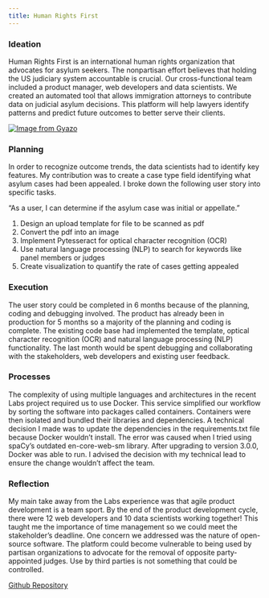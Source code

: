 ```yaml
---
title: Human Rights First
---
```


### Ideation

Human Rights First is an international human rights organization that advocates for asylum seekers. The nonpartisan effort believes that holding the US judiciary system accountable is crucial. Our cross-functional team included a product manager, web developers and data scientists. We created an automated tool that allows immigration attorneys to contribute data on judicial asylum decisions. This platform will help lawyers identify patterns and predict future outcomes to better serve their clients.

[![Image from Gyazo](https://i.gyazo.com/905f197cff1a96d817f0159164a62651.png)](https://gyazo.com/905f197cff1a96d817f0159164a62651)

### Planning

In order to recognize outcome trends, the data scientists had to identify key features. My contribution was to create a case type field identifying what asylum cases had been appealed. I broke down the following user story into specific tasks.

“As a user, I can determine if the asylum case was initial or appellate.”

1. Design an upload template for file to be scanned as pdf
2. Convert the pdf into an image
3. Implement Pytesseract for optical character recognition (OCR)
4. Use natural language processing (NLP) to search for keywords like panel members or judges
5. Create visualization to quantify the rate of cases getting appealed

### Execution

The user story could be completed in 6 months because of the planning, coding and debugging involved. The product has already been in production for 5 months so a majority of the planning and coding is complete. The existing code base had implemented the template, optical character recognition (OCR) and natural language processing (NLP) functionality. The last month would be spent debugging and collaborating with the stakeholders, web developers and existing user feedback.


### Processes

The complexity of using multiple languages and architectures in the recent Labs project required us to use Docker. This service simplified our workflow by sorting the software into packages called containers. Containers were then isolated and bundled their libraries and dependencies. A technical decision I made was to update the dependencies in the requirements.txt file because Docker wouldn’t install. The error was caused when I tried using spaCy’s outdated en-core-web-sm library. After upgrading to version 3.0.0, Docker was able to run. I advised the decision with my technical lead to ensure the change wouldn’t affect the team.

### Reflection

My main take away from the Labs experience was that agile product development is a team sport. By the end of the product development cycle, there were 12 web developers and 10 data scientists working together! This taught me the importance of time management so we could meet the stakeholder’s deadline. One concern we addressed was the nature of open-source software. The platform could become vulnerable to being used by partisan organizations to advocate for the removal of opposite party-appointed judges. Use by third parties is not something that could be controlled.

[Github Repository](https://github.com/Lambda-School-Labs/human-rights-first-asylum-ds-a)
